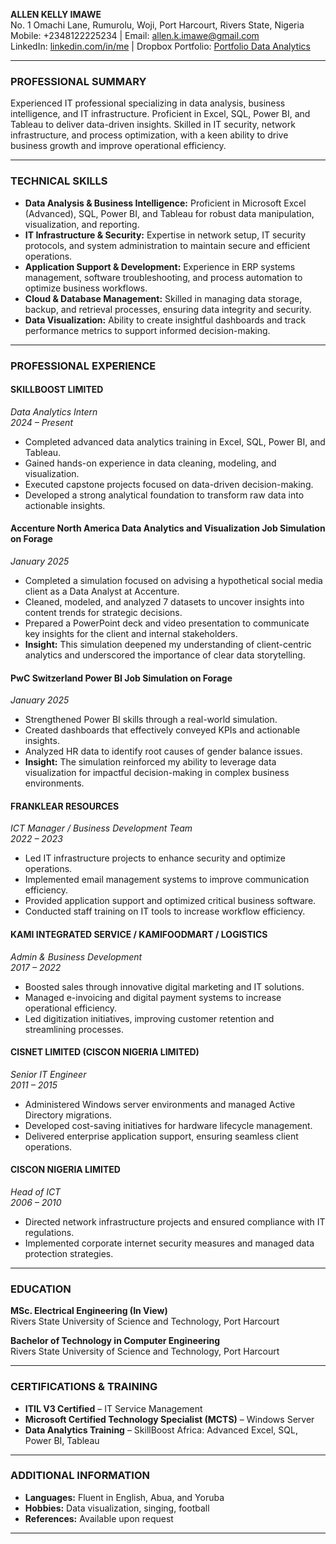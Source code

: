 **ALLEN KELLY IMAWE**  
No. 1 Omachi Lane, Rumurolu, Woji, Port Harcourt, Rivers State, Nigeria  
Mobile: +2348122225234 | Email: [allen.k.imawe@gmail.com](mailto:allen.k.imawe@gmail.com)  
LinkedIn: [linkedin.com/in/me](https://www.linkedin.com/in/me/) | 
Dropbox Portfolio: [Portfolio Data Analytics](https://www.dropbox.com/home/Portfolio%20Data%20Analytics)

---

### **PROFESSIONAL SUMMARY**

Experienced IT professional specializing in data analysis, business intelligence, and IT infrastructure. Proficient in Excel, SQL, Power BI, and Tableau to deliver data-driven insights. Skilled in IT security, network infrastructure, and process optimization, with a keen ability to drive business growth and improve operational efficiency.

---

### **TECHNICAL SKILLS**

- **Data Analysis & Business Intelligence:** Proficient in Microsoft Excel (Advanced), SQL, Power BI, and Tableau for robust data manipulation, visualization, and reporting.  
- **IT Infrastructure & Security:** Expertise in network setup, IT security protocols, and system administration to maintain secure and efficient operations.  
- **Application Support & Development:** Experience in ERP systems management, software troubleshooting, and process automation to optimize business workflows.  
- **Cloud & Database Management:** Skilled in managing data storage, backup, and retrieval processes, ensuring data integrity and security.  
- **Data Visualization:** Ability to create insightful dashboards and track performance metrics to support informed decision-making.

---

### **PROFESSIONAL EXPERIENCE**

#### **SKILLBOOST LIMITED**  
*Data Analytics Intern*  
*2024 – Present*

- Completed advanced data analytics training in Excel, SQL, Power BI, and Tableau.
- Gained hands-on experience in data cleaning, modeling, and visualization.
- Executed capstone projects focused on data-driven decision-making.
- Developed a strong analytical foundation to transform raw data into actionable insights.

#### **Accenture North America Data Analytics and Visualization Job Simulation on Forage**  
*January 2025*

- Completed a simulation focused on advising a hypothetical social media client as a Data Analyst at Accenture.
- Cleaned, modeled, and analyzed 7 datasets to uncover insights into content trends for strategic decisions.
- Prepared a PowerPoint deck and video presentation to communicate key insights for the client and internal stakeholders.
- **Insight:** This simulation deepened my understanding of client-centric analytics and underscored the importance of clear data storytelling.

#### **PwC Switzerland Power BI Job Simulation on Forage**  
*January 2025*

- Strengthened Power BI skills through a real-world simulation.
- Created dashboards that effectively conveyed KPIs and actionable insights.
- Analyzed HR data to identify root causes of gender balance issues.
- **Insight:** The simulation reinforced my ability to leverage data visualization for impactful decision-making in complex business environments.

#### **FRANKLEAR RESOURCES**  
*ICT Manager / Business Development Team*  
*2022 – 2023*

- Led IT infrastructure projects to enhance security and optimize operations.
- Implemented email management systems to improve communication efficiency.
- Provided application support and optimized critical business software.
- Conducted staff training on IT tools to increase workflow efficiency.

#### **KAMI INTEGRATED SERVICE / KAMIFOODMART / LOGISTICS**  
*Admin & Business Development*  
*2017 – 2022*

- Boosted sales through innovative digital marketing and IT solutions.
- Managed e-invoicing and digital payment systems to increase operational efficiency.
- Led digitization initiatives, improving customer retention and streamlining processes.

#### **CISNET LIMITED (CISCON NIGERIA LIMITED)**  
*Senior IT Engineer*  
*2011 – 2015*

- Administered Windows server environments and managed Active Directory migrations.
- Developed cost-saving initiatives for hardware lifecycle management.
- Delivered enterprise application support, ensuring seamless client operations.

#### **CISCON NIGERIA LIMITED**  
*Head of ICT*  
*2006 – 2010*

- Directed network infrastructure projects and ensured compliance with IT regulations.
- Implemented corporate internet security measures and managed data protection strategies.

---

### **EDUCATION**

**MSc. Electrical Engineering (In View)**  
Rivers State University of Science and Technology, Port Harcourt  

**Bachelor of Technology in Computer Engineering**  
Rivers State University of Science and Technology, Port Harcourt  

---

### **CERTIFICATIONS & TRAINING**

- **ITIL V3 Certified** – IT Service Management  
- **Microsoft Certified Technology Specialist (MCTS)** – Windows Server  
- **Data Analytics Training** – SkillBoost Africa: Advanced Excel, SQL, Power BI, Tableau  

---

### **ADDITIONAL INFORMATION**

- **Languages:** Fluent in English, Abua, and Yoruba  
- **Hobbies:** Data visualization, singing, football  
- **References:** Available upon request  

---
</span>
